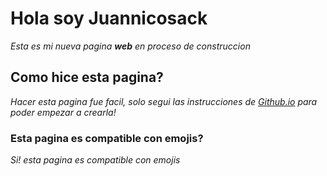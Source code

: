 # Hola soy Juannicosack
_Esta es mi nueva pagina **web** en proceso de construccion_

## Como hice esta pagina?
_Hacer esta pagina fue facil, solo segui las instrucciones de [Github.io](https://github.io) para poder empezar a crearla!_

### Esta pagina es compatible con emojis?
_Si! esta pagina es compatible con emojis_
